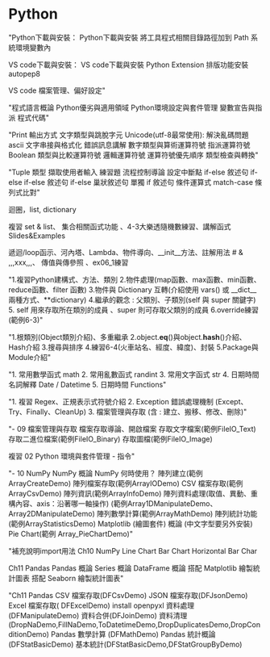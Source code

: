 # Python

"Python下載與安裝：
Python下載與安裝
將工具程式相關目錄路徑加到 Path 系統環境變數內

VS code下載與安裝：
VS code下載與安裝
Python Extension
排版功能安裝autopep8

VS code 檔案管理、偏好設定"

"程式語言概論
Python優劣與適用領域
Python環境設定與套件管理
變數宣告與指派
程式代碼"

"Print 輸出⽅式
⽂字類型與跳脫字元
	Unicode(utf-8最常使用): 解決亂碼問題
	ascii 
⽂字串接與格式化
	錯誤訊息講解
數字類型與算術運算符號
指派運算符號
Boolean 類型與比較運算符號
邏輯運算符號
運算符號優先順序
類型檢查與轉換"

"Tuple 類型
擷取使⽤者輸入
	練習題
流程控制導論
設定中斷點
if-else 敘述句
if-else if-else 敘述句
if-else 巢狀敘述句
單獨 if 敘述句
條件運算式
match-case 條列式比對"

迴圈，list, dictionary

複習 set & list、 集合相關函式功能 、4-3大樂透隨機數練習、講解函式Slides&Examples

遞迴/loop函示、河內塔、Lambda、物件導向、__init__方法、註解用法 # & ,,,xxx,,,、 傳值與傳參照 、ex06_1練習

"1.複習Python建構式、方法、類別
2.物件處理(map函數、max函數、min函數、reduce函數、filter 函數)
3.物件與 Dictionary 互轉(介紹使用 vars() 或 __dict__兩種方式、**dictionary)
4.繼承的觀念 : 父類別、子類別(self 與 super 關鍵字)
5. self ⽤來存取所在類別的成員 、super 則可存取⽗類別的成員
6.override練習(範例6-3)"

"1.根類別(Object類別介紹)、多重繼承
2.object.__eq__()與object.__hash__()介紹、Hash介紹
3.搜尋與排序
4.練習6-4(火車站名、經度、緯度)、封裝
5.Package與Module介紹"

"1. 常用數學函式 math
2. 常用亂數函式 randint
3. 常用文字函式 str
4. 日期時間名詞解釋 Date / Datetime
5. 日期時間 Functions"

"1. 複習 Regex、正規表示式符號介紹
2. Exception 錯誤處理機制 (Except、Try、Finally、CleanUp)
3. 檔案管理與存取 (含 : 建立、搬移、修改、刪除)"

"- 09 檔案管理與存取
檔案存取導論、開啟檔案
存取文字檔案(範例FileIO_Text)
存取二進位檔案(範例FileIO_Binary)
存取圖檔(範例FileIO_Image)

複習 02 Python 環境與套件管理 - 指令"

"- 10 NumPy
NumPy 概論
NumPy 何時使用？
陣列建立(範例ArrayCreateDemo)
陣列檔案存取(範例ArrayIODemo)
CSV 檔案存取(範例ArrayCsvDemo)
陣列資訊(範例ArrayInfoDemo)
陣列資料處理(取值、異動、重構內容、axis：沿著哪一軸操作)
(範例Array1DManipulateDemo、Array2DManipulateDemo)
陣列數學計算(範例ArrayMathDemo)
陣列統計功能(範例ArrayStatisticsDemo)
Matplotlib (繪圖套件) 概論 (中文字型要另外安裝)
Pie Chart(範例 Array_PieChartDemo)"

"補充說明import用法
Ch10 NumPy
Line Chart 
Bar Chart 
Horizontal Bar Char

Ch11 Pandas
Pandas 概論
Series 概論 
DataFrame 概論 
搭配 Matplotlib 繪製統計圖表 
搭配 Seaborn 繪製統計圖表"

"Ch11 Pandas
CSV 檔案存取(DFCsvDemo)
JSON 檔案存取(DFJsonDemo)
Excel 檔案存取( DFExcelDemo) install openpyxl
資料處理(DFManipulateDemo)
資料合併(DFJoinDemo)
 資料清理 (DropNaDemo,FillNaDemo,ToDatetimeDemo,DropDuplicatesDemo,DropConditionDemo) 
Pandas 數學計算 (DFMathDemo)
Pandas 統計概論 (DFStatBasicDemo)
基本統計(DFStatBasicDemo,DFStatGroupByDemo)